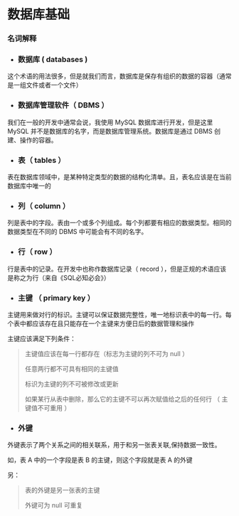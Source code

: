  # 数据库基础

 ### 名词解释
- ### 数据库 ( databases )
这个术语的用法很多，但是就我们而言，数据库是保存有组织的数据的容器（通常是一组文件或者一个文件）
- ### 数据库管理软件（ DBMS ）
我们在一般的开发中通常会说，我使用 MySQL 数据库进行开发，但是这里 MySQL 并不是数据库的名字，而是数据库管理系统。数据库是通过 DBMS 创建、操作的容器。
- ### 表（ tables ）
表在数据库领域中，是某种特定类型的数据的结构化清单。且，表名应该是在当前数据库中唯一的
- ### 列（ column ）
列是表中的字段。表由一个或多个列组成。每个列都要有相应的数据类型。相同的数据类型在不同的 DBMS 中可能会有不同的名字。
- ### 行（ row ）
行是表中的记录。在开发中也称作数据库记录（ record ），但是正规的术语应该是称之为行（来自《SQL必知必会》）
- ### 主键 （ primary key ）
主键用来做对行的标识。主键可以保证数据完整性，唯一地标识表中的每一行。每个表中都应该存在且只能存在一个主键来方便日后的数据管理和操作

主键应该满足下列条件：
> 主键值应该在每一行都存在（标志为主键的列不可为 null ）
> 
> 任意两行都不可具有相同的主键值
> 
> 标识为主键的列不可被修改或更新
> 
> 如果某行从表中删除，那么它的主键不可以再次赋值给之后的任何行 （ 主键值不可重用 ）

- ### 外键
外键表示了两个关系之间的相关联系，用于和另一张表关联,保持数据一致性。

如，表 A 中的一个字段是表 B 的主键，则这个字段就是表 A 的外键

另：
> 表的外键是另一张表的主键
> 
> 外键可为 null 可重复